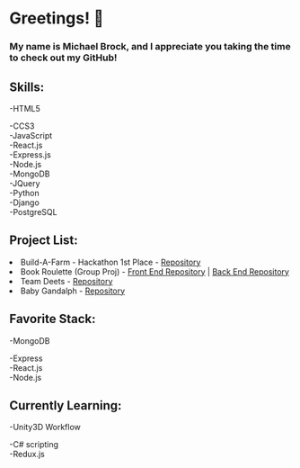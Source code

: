 # Greetings! 👋

### My name is Michael Brock, and I appreciate you taking the time to check out my GitHub!

<h2>Skills:</h2>
-HTML5  

-CCS3  
-JavaScript  
-React.js  
-Express.js  
-Node.js  
-MongoDB  
-JQuery  
-Python  
-Django  
-PostgreSQL  

 <h2 >Project List: </h2>
<li>Build-A-Farm - Hackathon 1st Place - <a href="https://github.com/BrockPaperScissors/tech-hackathon">Repository</a>
<li>Book Roulette (Group Proj) - <a href="https://github.com/GeMMS-Project-2/book-roulette-frontend">Front End Repository</a> | <a href="https://github.com/GeMMS-Project-2/book-roulette-backend">Back End Repository</a> </li> 
<li>Team Deets - <a href="https://github.com/BrockPaperScissors/TeamDeets">Repository</a></li>
<li>Baby Gandalph - <a href="https://github.com/BrockPaperScissors/BabyGandalph">Repository</a></li>

<h2>Favorite Stack:</h2>
-MongoDB

-Express  
-React.js  
-Node.js

</ul>
<h2>Currently Learning:</h2>
-Unity3D Workflow

-C# scripting  
-Redux.js

<!--
**BrockPaperScissors/brockpaperscissors** is a ✨ _special_ ✨ repository because its `README.md` (this file) appears on your GitHub profile.

Here are some ideas to get you started:

- 🔭 I’m currently working on ...
- 🌱 I’m currently learning ...
- 👯 I’m looking to collaborate on ...
- 🤔 I’m looking for help with ...
- 💬 Ask me about ...
- 📫 How to reach me: ...
- 😄 Pronouns: ...
- ⚡ Fun fact: ...
  -->
